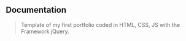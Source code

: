 ## Documentation

> Template of my first portfolio coded in HTML, CSS, JS with the Framework jQuery.